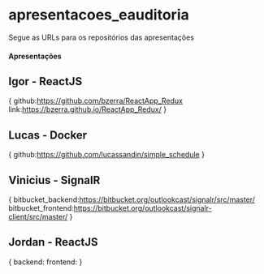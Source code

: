 # apresentacoes_eauditoria
Segue as URLs para os repositórios das apresentações


#### Apresentações

## Igor  - ReactJS 
{
  github:https://github.com/bzerra/ReactApp_Redux
  link:https://bzerra.github.io/ReactApp_Redux/
}

## Lucas - Docker 
{
  github:https://github.com/lucassandin/simple_schedule
}

## Vinicius - SignalR 
{
  bitbucket_backend:https://bitbucket.org/outlookcast/signalr/src/master/
  bitbucket_frontend:https://bitbucket.org/outlookcast/signalr-client/src/master/
}

## Jordan - ReactJS
{
  backend:
  frontend:
}
